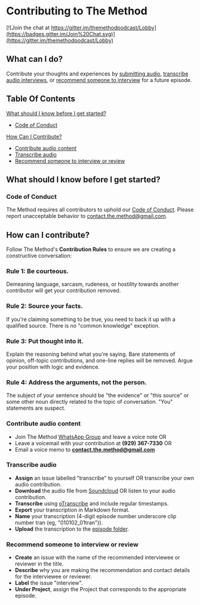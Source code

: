 # Contributing to The Method

[![Join the chat at https://gitter.im/themethodpodcast/Lobby](https://badges.gitter.im/Join%20Chat.svg)](https://gitter.im/themethodpodcast/Lobby)

## What can I do?

Contribute your thoughts and experiences by [submitting audio](#contribute-audio-content), [transcribe audio interviews](#transcribe-audio), or [recommend someone to interview](#recommend-someone-to-interview-or-review) for a future episode.

## Table Of Contents

[What should I know before I get started?](#what-should-i-know-before-i-get-started)
  * [Code of Conduct](#code-of-conduct)

[How Can I Contribute?](#how-can-i-contribute)
  * [Contribute audio content](#contribute-audio-content)
  * [Transcribe audio](#transcribe-audio)
  * [Recommend someone to interview or review](#recommend-someone-to-interview-or-review)

## What should I know before I get started?

### Code of Conduct

The Method requires all contributors to uphold our [Code of Conduct](CODE_OF_CONDUCT.md).
Please report unacceptable behavior to [contact.the.method@gmail.com](mailto:contact.the.method@gmail.com).

## How can I contribute?

Follow The Method's **Contribution Rules** to ensure we are creating a constructive conversation:

### Rule 1: **Be courteous.**
Demeaning language, sarcasm, rudeness, or hostility towards another contributor will get your contribution removed. 

### Rule 2: **Source your facts.**
If you're claiming something to be true, you need to back it up with a qualified source. There is no "common knowledge" exception.

### Rule 3: **Put thought into it.**
Explain the reasoning behind what you're saying. Bare statements of opinion, off-topic contributions, and one-line replies will be removed. Argue your position with logic and evidence.

### Rule 4: **Address the arguments, not the person.**
The subject of your sentence should be "the evidence" or "this source" or some other noun directly related to the topic of conversation. "You" statements are suspect.

### Contribute audio content

* Join The Method [WhatsApp Group](https://chat.whatsapp.com/KyvDv4sqc3cHP4enDydZI1) and leave a voice note OR
* Leave a voicemail with your contribution at **(929) 367-7330** OR
* Email a voice memo to **contact.the.method@gmail.com**

### Transcribe audio

* **Assign** an issue labelled "transcribe" to yourself OR transcribe your own audio contribution.
* **Download** the audio file from [Soundcloud](https://soundcloud.com/themethodpodcast/) OR listen to your audio contribution.
* **Transcribe** using [oTranscribe](http://otranscribe.com/) and include regular timestamps.
* **Export** your transcription in Markdown format.
* **Name** your transcription (4-digit episode number underscore clip number tran (eg, "010102_01tran")).
* **Upload** the transcription to the [episode folder](https://github.com/the-method/podcast/).

### Recommend someone to interview or review

* **Create** an issue with the name of the recommended interviewee or reviewer in the title.
* **Describe** why you are making the recommendation and contact details for the interviewee or reviewer.
* **Label** the issue "interview".
* **Under Project**, assign the Project that corresponds to the appropriate episode.

